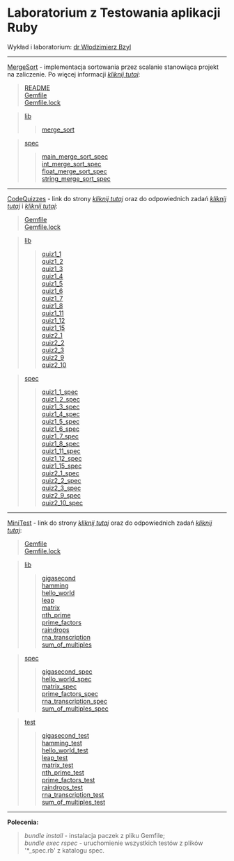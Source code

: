 # Laboratorium z Testowania aplikacji Ruby

Wykład i laboratorium: [dr Włodzimierz Bzyl](https://github.com/egzamin/tar)

********************************

[MergeSort](MergeSort) - implementacja sortowania przez scalanie stanowiąca projekt na zaliczenie. Po więcej informacji [_kliknij tutaj_](MergeSort/README.md):
> [README](MergeSort/README.md)  
> [Gemfile](MergeSort/Gemfile)  
> [Gemfile.lock](MergeSort/Gemfile.lock)

> [lib](MergeSort/lib)
>> [merge_sort](MergeSort/lib/merge_sort.rb)

> [spec](MergeSort/spec)
>> [main_merge_sort_spec](MergeSort/spec/main_merge_sort_spec.rb)  
>> [int_merge_sort_spec](MergeSort/spec/int_array_merge_sort_spec.rb)  
>> [float_merge_sort_spec](MergeSort/spec/float_array_merge_sort_spec.rb)  
>> [string_merge_sort_spec](MergeSort/spec/string_array_merge_sort_spec.rb)

********************************

[CodeQuizzes](CodeQuizzes) - link do strony [_kliknij tutaj_](http://www.codequizzes.com) oraz do odpowiednich zadań [_kliknij tutaj_](http://www.codequizzes.com/ruby/test-driven-development/strings-integers-tdd) i [_kliknij tutaj_](http://www.codequizzes.com/ruby/test-driven-development/rspec-arrays-expectations):
> [Gemfile](CodeQuizzes/Gemfile)  
> [Gemfile.lock](CodeQuizzes/Gemfile.lock)

> [lib](CodeQuizzes/lib)
>> [quiz1_1](CodeQuizzes/lib/quiz1_1.rb)  
>> [quiz1_2](CodeQuizzes/lib/quiz1_2.rb)  
>> [quiz1_3](CodeQuizzes/lib/quiz1_3.rb)  
>> [quiz1_4](CodeQuizzes/lib/quiz1_4.rb)  
>> [quiz1_5](CodeQuizzes/lib/quiz1_5.rb)  
>> [quiz1_6](CodeQuizzes/lib/quiz1_6.rb)  
>> [quiz1_7](CodeQuizzes/lib/quiz1_7.rb)  
>> [quiz1_8](CodeQuizzes/lib/quiz1_8.rb)  
>> [quiz1_11](CodeQuizzes/lib/quiz1_11.rb)  
>> [quiz1_12](CodeQuizzes/lib/quiz1_12.rb)  
>> [quiz1_15](CodeQuizzes/lib/quiz1_15.rb)  
>> [quiz2_1](CodeQuizzes/lib/quiz2_1.rb)  
>> [quiz2_2](CodeQuizzes/lib/quiz2_2.rb)  
>> [quiz2_3](CodeQuizzes/lib/quiz2_3.rb)  
>> [quiz2_9](CodeQuizzes/lib/quiz2_9.rb)  
>> [quiz2_10](CodeQuizzes/lib/quiz2_10.rb)

> [spec](CodeQuizzes/spec)
>> [quiz1_1_spec](CodeQuizzes/spec/quiz1_1_spec.rb)  
>> [quiz1_2_spec](CodeQuizzes/spec/quiz1_2_spec.rb)  
>> [quiz1_3_spec](CodeQuizzes/spec/quiz1_3_spec.rb)  
>> [quiz1_4_spec](CodeQuizzes/spec/quiz1_4_spec.rb)  
>> [quiz1_5_spec](CodeQuizzes/spec/quiz1_5_spec.rb)  
>> [quiz1_6_spec](CodeQuizzes/spec/quiz1_6_spec.rb)  
>> [quiz1_7_spec](CodeQuizzes/spec/quiz1_7_spec.rb)  
>> [quiz1_8_spec](CodeQuizzes/spec/quiz1_8_spec.rb)  
>> [quiz1_11_spec](CodeQuizzes/spec/quiz1_11_spec.rb)  
>> [quiz1_12_spec](CodeQuizzes/spec/quiz1_12_spec.rb)  
>> [quiz1_15_spec](CodeQuizzes/spec/quiz1_15_spec.rb)  
>> [quiz2_1_spec](CodeQuizzes/spec/quiz2_1_spec.rb)  
>> [quiz2_2_spec](CodeQuizzes/spec/quiz2_2_spec.rb)  
>> [quiz2_3_spec](CodeQuizzes/spec/quiz2_3_spec.rb)  
>> [quiz2_9_spec](CodeQuizzes/spec/quiz2_9_spec.rb)  
>> [quiz2_10_spec](CodeQuizzes/spec/quiz2_10_spec.rb)

********************************

[MiniTest](MiniTest) - link do strony [_kliknij tutaj_](http://exercism.io/) oraz do odpowiednich zadań [_kliknij tutaj_](http://exercism.io/languages/ruby/exercises):
> [Gemfile](MiniTest/Gemfile)  
> [Gemfile.lock](MiniTest/Gemfile.lock)

> [lib](MiniTest/lib)
>> [gigasecond](MiniTest/lib/gigasecond.rb)  
>> [hamming](MiniTest/lib/hamming.rb)  
>> [hello_world](MiniTest/lib/hello_world.rb)  
>> [leap](MiniTest/lib/leap.rb)  
>> [matrix](MiniTest/lib/matrix.rb)  
>> [nth_prime](MiniTest/lib/nth_prime.rb)  
>> [prime_factors](MiniTest/lib/prime_factors.rb)  
>> [raindrops](MiniTest/lib/raindrops.rb)  
>> [rna_transcription](MiniTest/lib/rna_transcription.rb)  
>> [sum_of_multiples](MiniTest/lib/sum_of_multiples.rb)

> [spec](MiniTest/spec)
>> [gigasecond_spec](MiniTest/spec/gigasecond_spec.rb)  
>> [hello_world_spec](MiniTest/spec/hello_world_spec.rb)  
>> [matrix_spec](MiniTest/spec/matrix_spec.rb)  
>> [prime_factors_spec](MiniTest/spec/prime_factors_spec.rb)  
>> [rna_transcription_spec](MiniTest/spec/rna_transcription_spec.rb)  
>> [sum_of_multiples_spec](MiniTest/spec/sum_of_multiples_spec.rb)

> [test](MiniTest/test)
>> [gigasecond_test](MiniTest/test/gigasecond/gigasecond_test.rb)  
>> [hamming_test](MiniTest/test/hamming/hamming_test.rb)  
>> [hello_world_test](MiniTest/test/hello-world/hello_world_test.rb)  
>> [leap_test](MiniTest/test/leap/leap_test.rb)  
>> [matrix_test](MiniTest/test/matrix/matrix_test.rb)  
>> [nth_prime_test](MiniTest/test/nth-prime/nth_prime_test.rb)  
>> [prime_factors_test](MiniTest/test/prime-factors/prime_factors_test.rb)  
>> [raindrops_test](MiniTest/test/raindrops/raindrops_test.rb)  
>> [rna_transcription_test](MiniTest/test/rna-transcription/rna_transcription_test.rb)  
>> [sum_of_multiples_test](MiniTest/test/sum-of-multiples/sum_of_multiples_test.rb)

********************************

__Polecenia:__  
> _bundle install_ - instalacja paczek z pliku Gemfile;  
> _bundle exec rspec_  - uruchomienie wszystkich testów z plików '*_spec.rb' z katalogu spec.